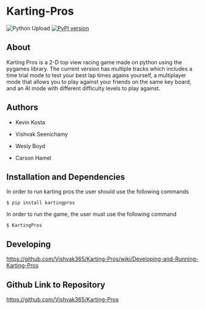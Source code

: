 # Karting-Pros
![Python Upload](https://github.com/kosta2456/Karting-Pros/workflows/Upload%20Python%20Package/badge.svg)  [![PyPI version](https://badge.fury.io/py/kartingpros.svg)](https://badge.fury.io/py/kartingpros)
## About
Karting Pros is a 2-D top view racing game made on python using the pygames library. The current version has multiple tracks which includes a time trial mode to test your best lap times agains yourself, a multiplayer mode that allows you to play against your friends on the same key board, and an AI mode with different difficulty levels to play against.
## Authors

- Kevin Kosta

- Vishvak Seenichamy

- Wesly Boyd

- Carson Hamel

## Installation and Dependencies
In order to run karting pros the user should use the following commands

```
$ pip install kartingpros
```
In order to run the game, the user must use the following command
```
$ KartingPros
```
## Developing
https://github.com/Vishvak365/Karting-Pros/wiki/Developing-and-Running-Karting-Pros

## Github Link to Repository
https://github.com/Vishvak365/Karting-Pros
